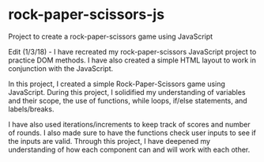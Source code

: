 # rock-paper-scissors-js
Project to create a rock-paper-scissors game using JavaScript

Edit (1/3/18) - I have recreated my rock-paper-scissors JavaScript project to practice DOM methods. I have also created a simple HTML layout to work in conjunction with the JavaScript.

In this project, I created a simple Rock-Paper-Scissors game using JavaScript. During this project, I solidified my understanding of variables and their scope, the use of functions, while loops, if/else statements, and labels/breaks.  

I have also used iterations/increments to keep track of scores and number of rounds. I also made sure to have the functions check user inputs to see if the inputs are valid. Through this project, I have deepened my understanding of how each component can and will work with each other.